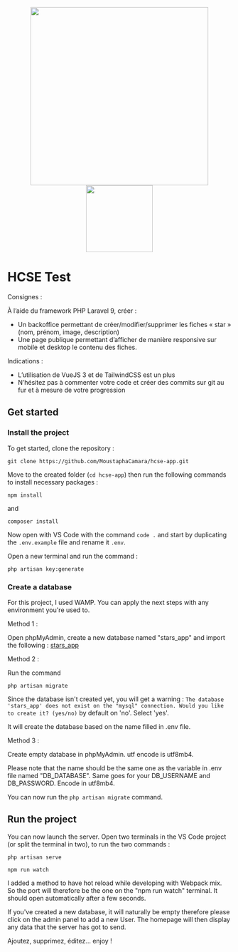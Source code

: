<p align="center"><a href="https://laravel.com" target="_blank"><img src="https://raw.githubusercontent.com/laravel/art/master/logo-lockup/5%20SVG/2%20CMYK/1%20Full%20Color/laravel-logolockup-cmyk-red.svg" width="400"></a><a href="https://vuejs.org/" target="_blank"><img src="https://upload.wikimedia.org/wikipedia/commons/9/95/Vue.js_Logo_2.svg" width="150"></a></p>


# HCSE Test

Consignes : 

À l’aide du framework PHP Laravel 9, créer :
- Un backoffice permettant de créer/modifier/supprimer les fiches « star » (nom, prénom, image, description)
- Une page publique permettant d’afficher de manière responsive sur mobile et desktop le contenu des fiches.

Indications :
- L’utilisation de VueJS 3 et de TailwindCSS est un plus
- N’hésitez pas à commenter votre code et créer des commits sur git au fur et à mesure de votre progression

## Get started

### Install the project

To get started, clone the repository :

```
git clone https://github.com/MoustaphaCamara/hcse-app.git
```

Move to the created folder (`cd hcse-app`) then run the following commands to install necessary packages :

```
npm install
```
and
```
composer install
```

Now open with VS Code with the command `code .` and start by duplicating  the `.env.example` file and rename it `.env`.

Open a new terminal and run the command :
```
php artisan key:generate
```
### Create a database

For this project, I used WAMP. You can apply the next steps with any environment you're used to.

Method 1 :

Open phpMyAdmin, create a new database named "stars_app" and import the following : [stars_app](https://github.com/MoustaphaCamara/hcse-app/blob/master/stars_app.sql)

Method 2 :

Run the command 
```
php artisan migrate
```

Since the database isn't created yet, you will get a warning : `The database 'stars_app' does not exist on the "mysql" connection. Would you like to create it? (yes/no)` by default on 'no'. Select 'yes'.

It will create the database based on the name filled in .env file.

Method 3 : 

Create empty database in phpMyAdmin. utf encode is utf8mb4.

Please note that the name  should be the same one as the variable in .env file named "DB_DATABASE". Same goes for your DB_USERNAME and DB_PASSWORD. Encode in utf8mb4.

You can now run the `php artisan migrate` command.

## Run the project

You can now launch the server. Open two terminals in the VS Code project (or split the terminal in two), to run the two commands :

```
php artisan serve
```
```
npm run watch
```
I added a method to have hot reload while developing with Webpack mix. So the port will therefore be the one on the "npm run watch" terminal. It should open automatically after a few seconds.

If you've created a new database, it will naturally be empty therefore please click on the admin panel to add a new User.
The homepage will then display any data that the server has got to send.

Ajoutez, supprimez, éditez... enjoy !
